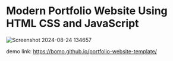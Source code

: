 # Modern Portfolio Website Using HTML CSS and JavaScript

![Screenshot 2024-08-24 134657](https://github.com/saileshrijal/Portfolio-Website-Template/assets/88402075/b3c9fab1-916d-4512-bae8-85893331ebed)

demo link: https://bomo.github.io/portfolio-website-template/
